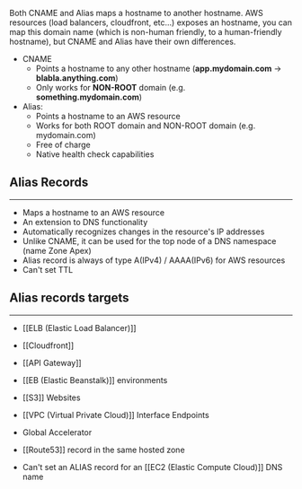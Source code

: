 Both CNAME and Alias maps a hostname to another hostname.
AWS resources (load balancers, cloudfront, etc...) exposes an hostname, you can map this domain name (which is non-human friendly, to a human-friendly hostname), but CNAME and Alias have their own differences.

- CNAME
	- Points a hostname to any other hostname (__app.mydomain.com__ -> __blabla.anything.com__)
	- Only works for __NON-ROOT__ domain (e.g. __something.mydomain.com__)
- Alias:
	- Points a hostname to an AWS resource 
	- Works for both ROOT domain and NON-ROOT domain (e.g. mydomain.com)
	- Free of charge
	- Native health check capabilities

## Alias Records
---
- Maps a hostname to an AWS resource
- An extension to DNS functionality
- Automatically recognizes changes in the resource's IP addresses
- Unlike CNAME, it can be used for the top node of a DNS namespace (name Zone Apex)
- Alias record is always of type A(IPv4) / AAAA(IPv6) for AWS resources
- Can't set TTL

## Alias records targets
---
- [[ELB (Elastic Load Balancer)]]
- [[Cloudfront]]
- [[API Gateway]]
- [[EB (Elastic Beanstalk)]] environments
- [[S3]] Websites
- [[VPC (Virtual Private Cloud)]] Interface Endpoints
- Global Accelerator
- [[Route53]] record in the same hosted zone

- Can't set an ALIAS record for an [[EC2 (Elastic Compute Cloud)]] DNS name